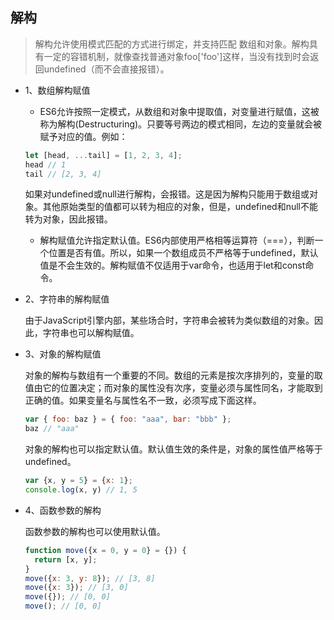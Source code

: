 ## 解构

> 解构允许使用模式匹配的方式进行绑定，并支持匹配 数组和对象。解构具有一定的容错机制，就像查找普通对象foo['foo']这样，当没有找到时会返回undefined（而不会直接报错）。 

* 1、数组解构赋值  

  -  ES6允许按照一定模式，从数组和对象中提取值，对变量进行赋值，这被称为解构(Destructuring)。只要等号两边的模式相同，左边的变量就会被赋予对应的值。例如：

  ```js
  let [head, ...tail] = [1, 2, 3, 4];
  head // 1
  tail // [2, 3, 4]
  ```

  如果对undefined或null进行解构，会报错。这是因为解构只能用于数组或对象。其他原始类型的值都可以转为相应的对象，但是，undefined和null不能转为对象，因此报错。  
  
  - 解构赋值允许指定默认值。ES6内部使用严格相等运算符（===），判断一个位置是否有值。所以，如果一个数组成员不严格等于undefined，默认值是不会生效的。解构赋值不仅适用于var命令，也适用于let和const命令。  

* 2、字符串的解构赋值  

  由于JavaScript引擎内部，某些场合时，字符串会被转为类似数组的对象。因此，字符串也可以解构赋值。

* 3、对象的解构赋值  

  对象的解构与数组有一个重要的不同。数组的元素是按次序排列的，变量的取值由它的位置决定；而对象的属性没有次序，变量必须与属性同名，才能取到正确的值。如果变量名与属性名不一致，必须写成下面这样。 
  
  ```js
  var { foo: baz } = { foo: "aaa", bar: "bbb" };  
  baz // "aaa"  
  ```
  
  对象的解构也可以指定默认值。默认值生效的条件是，对象的属性值严格等于undefined。  
  
  ```js
  var {x, y = 5} = {x: 1};  
  console.log(x, y) // 1, 5  
  ```

* 4、函数参数的解构  

  函数参数的解构也可以使用默认值。  
  
  ```js
  function move({x = 0, y = 0} = {}) {
    return [x, y];
  }
  move({x: 3, y: 8}); // [3, 8]
  move({x: 3}); // [3, 0]
  move({}); // [0, 0]
  move(); // [0, 0]
  ```

